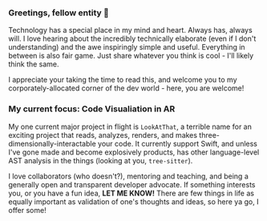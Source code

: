 ### Greetings, fellow entity 👋

Technology has a special place in my mind and heart. Always has, always will. I love hearing about the incredibly technically elaborate (even if I don't understanding) and the awe inspiringly simple and useful. Everything in between is also fair game. Just share whatever you think is cool - I'll likely think the same.

I appreciate your taking the time to read this, and welcome you to my corporately-allocated corner of the dev world - here, you are welcome!

### My current focus: Code Visualiation in AR

My one current major project in flight is `LookAtThat`, a terrible name for an exciting project that reads, analyzes, renders, and makes three-dimensionally-interactable your code. It currently support Swift, and unless I've gone made and become explosively products, has other language-level AST analysis in the things (looking at you, `tree-sitter`).

I love collaborators (who doesn't?), mentoring and teaching, and being a generally open and transparent developer advocate. If something interests you, or you have a fun idea, **LET ME KNOW!** There are few things in life as equally important as validation of one's thoughts and ideas, so here ya go, I offer some!
